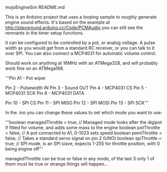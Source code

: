 mojoEngineSim README.md


This is an Arduino project that uses a looping sample to roughly generate engine sound effects. It's
based on the example at http://playground.arduino.cc/Code/PCMAudio you can still see the remnants
in the timer setup functions.

It can be configured to be controlled by a pot, or analog voltage. A pulse width as you would get from
a standard RC receiver, or you can talk to it over SPI. You can also connect a MCP4031 for automatic
volume control.


Should work on anything at 16MHz with an ATMega328, and will probably work fine on an ATMega168.

'''Pin A1 - Pot wiper

Pin  2 - Pulsewidth IN
Pin  3 - Sound OUT
Pin  4 - MCP4031 CS
Pin  5 - MCP4031 SCK
Pin  6 - MCP4031 DATA

Pin 10 - SPI CS
Pin 11 - SPI MISO
Pin 12 - SPI MOSI
Pin 13 - SPI SCK'''


In the .ino you can change these values to set which mode you want to use:

'''boolean managedThrottle = true; // Managed mode looks after the digipot if fitted for volume, and adds some mass to the engine
boolean potThrottle = false;    // A pot connected to A1, 0-1023 sets speed
boolean pwmThrottle = false;    // Takes a standard servo signal on pin 2 (UNO)
boolean spiThrottle = true;     // SPI mode, is an SPI slave, expects 1-255 for throttle position, with 0 being engine off'''

managedThrottle can be true or false in any mode, of the last 3 only 1 of them must be true or strange things will happen...
